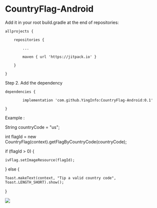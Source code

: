 # CountryFlag-Android

Add it in your root build.gradle at the end of repositories:

	allprojects {

		repositories {

			...

			maven { url 'https://jitpack.io' }

		}

	}
	
Step 2. Add the dependency

	dependencies {
	
	        implementation 'com.github.YingInfo:CountryFlag-Android:0.1'
		
	}


Example : 

String countryCode = "us";

int flagId = new CountryFlag(context).getFlagByCountryCode(countryCode);

if (flagId > 0) {

	ivFlag.setImageResource(flagId);
	
} else {

	Toast.makeText(context, "Tip a valid country code", Toast.LENGTH_SHORT).show();
	
}
		    
		    
[![](https://jitpack.io/v/YingInfo/CountryFlag-Android.svg)](https://jitpack.io/#YingInfo/CountryFlag-Android)
